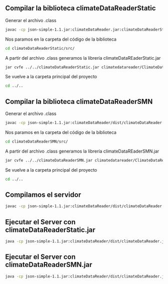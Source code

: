 ## Compilar la biblioteca climateDataReaderStatic

Generar el archivo .class

```bash
javac -cp json-simple-1.1.jar:climateDataReader.jar:climateDataReaderStatic/src/  climateDataReaderStatic/src/climatedatareader/ClimateDataReaderImpl.java
```

Nos paramos en la carpeta del código de la biblioteca

```bash
cd climateDataReaderStatic/src/
```

A partir del archivo .class generamos la librería climateDataREaderStatic.jar

```bash
jar cvfe ../../climateDataReaderStatic.jar climatedatareader/ClimateDataReaderImpl.class climatedatareader/*.class
```

Se vuelve a la carpeta principal del proyecto

```bash
cd ../..
```

## Compilar la biblioteca climateDataReaderSMN

Generar el archivo .class

```bash
javac -cp json-simple-1.1.jar:climateDataReader/dist/climateDataReader.jar:climateDataReaderSMN/src/  climateDataReaderSMN/src/climatedatareader/ClimateDataReaderImpl.java
```

Nos paramos en la carpeta del código de la biblioteca

```bash
cd climateDataReaderSMN/src/
```

A partir del archivo .class generamos la librería climateDataREaderSMN.jar

```bash
jar cvfe ../../climateDataReaderSMN.jar climatedatareader/ClimateDataReaderImpl.class climatedatareader/*.class
```

Se vuelve a la carpeta principal del proyecto

```bash
cd ../..
```

## Compilamos el servidor

```bash
javac -cp json-simple-1.1.jar:climateDataReader/dist/climateDataReader.jar:climateDataReaderStatic.jar:HTTPServer/src HTTPServer/src/httpserver/HttpServer.java
```

## Ejecutar el Server con climateDataReaderStatic.jar

```bash
java -cp json-simple-1.1.jar:climateDataReader/dist/climateDataReader.jar:climateDataReaderStatic.jar:HTTPServer/src/  httpserver/HttpServer 8081
```

## Ejecutar el Server con climateDataReaderSMN.jar

```bash
java -cp json-simple-1.1.jar:climateDataReader/dist/climateDataReader.jar:climateDataReaderSMN.jar:HTTPServer/src/  httpserver/HttpServer 8081
```

